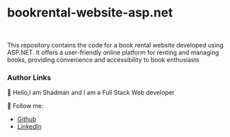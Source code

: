 # bookrental-website-asp.net




  

<br/>

This repository contains the code for a book rental website developed using ASP.NET. It offers a user-friendly online platform for renting and managing books, providing convenience and accessibility to book enthusiasts
<br/>




### Author Links  

👋 Hello,I am Shadman and I am a Full Stack Web developer  

🚀 Follow me:  


  - [Github](https://github.com/sakibshadman19)
  - [LinkedIn](https://www.linkedin.com/in/shadmansakib1/)

  


<!-- all link is here -->


